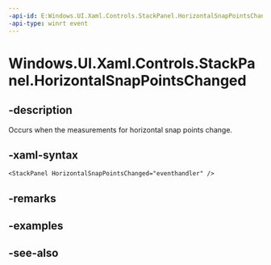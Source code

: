 ```yaml
---
-api-id: E:Windows.UI.Xaml.Controls.StackPanel.HorizontalSnapPointsChanged
-api-type: winrt event
---
```


<!-- Event syntax
public event Windows.Foundation.EventHandler HorizontalSnapPointsChanged<object>
-->

# Windows.UI.Xaml.Controls.StackPanel.HorizontalSnapPointsChanged

## -description
Occurs when the measurements for horizontal snap points change.



## -xaml-syntax
```xaml
<StackPanel HorizontalSnapPointsChanged="eventhandler" />
```


## -remarks

## -examples

## -see-also
